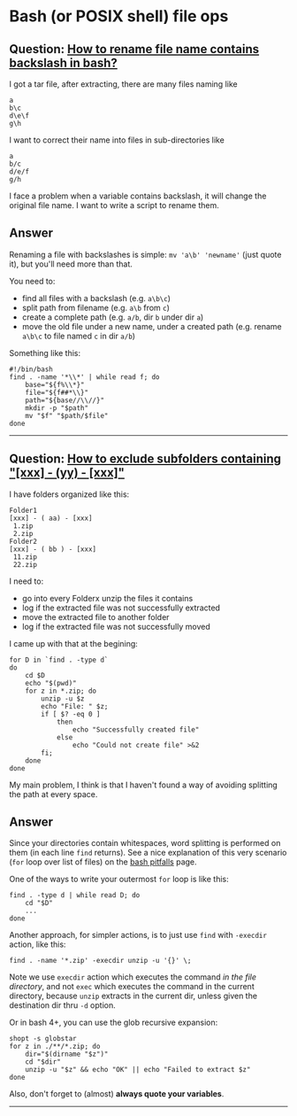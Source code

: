 # Bash (or POSIX shell) file ops


## Question: [How to rename file name contains backslash in bash?](https://stackoverflow.com/questions/44490413/how-to-rename-file-name-contains-backslash-in-bash/)

I got a tar file, after extracting, there are many files naming like

    a
    b\c
    d\e\f
    g\h

I want to correct their name into files in sub-directories like

    a
    b/c
    d/e/f
    g/h

I face a problem when a variable contains backslash, it will change the original file name. I want to write a script to rename them.


## Answer

Renaming a file with backslashes is simple: ``mv 'a\b' 'newname'`` (just quote it), but you'll need more than that.

You need to:

  - find all files with a backslash (e.g. ``a\b\c``)
  - split path from filename (e.g. ``a\b`` from ``c``)
  - create a complete path (e.g. ``a/b``, dir ``b`` under dir ``a``)
  - move the old file under a new name, under a created path (e.g. rename ``a\b\c`` to file named ``c`` in dir ``a/b``)

Something like this:

    #!/bin/bash
    find . -name '*\\*' | while read f; do
        base="${f%\\*}"
        file="${f##*\\}"
        path="${base//\\//}"
        mkdir -p "$path"
        mv "$f" "$path/$file"
    done


---


## Question: [How to exclude subfolders containing "[xxx] - (yy) - [xxx]"](https://stackoverflow.com/questions/44619982/how-to-exclude-subfolders-containing-xxx-yy-xxx/)

I have folders organized like this:

    Folder1
    [xxx] - ( aa) - [xxx]
     1.zip
     2.zip
    Folder2
    [xxx] - ( bb ) - [xxx]
     11.zip
     22.zip

I need to:

- go into every Folderx unzip the files it contains 
- log if the extracted file was not successfully extracted 
- move the extracted file to another folder
- log if the extracted file was not successfully moved

I came up with that at the begining:

    for D in `find . -type d`
    do
    	cd $D
    	echo "$(pwd)"
    	for z in *.zip; do
    		unzip -u $z
    		echo "File: " $z; 
    		if [ $? -eq 0 ]
    			then
    				echo "Successfully created file"
    			else
    				echo "Could not create file" >&2
    		fi; 
    	done
    done

My main problem, I think is that I haven't found a way of avoiding splitting the path at every space.


## Answer

Since your directories contain whitespaces, word splitting is performed on them (in each line
``find`` returns). See a nice explanation of this very scenario (``for`` loop over list of files) on
the [bash pitfalls][1] page.

One of the ways to write your outermost ``for`` loop is like this:

    find . -type d | while read D; do
        cd "$D"
        ...
    done

Another approach, for simpler actions, is to just use ``find`` with ``-execdir`` action, like this:

    find . -name '*.zip' -execdir unzip -u '{}' \;

Note we use ``execdir`` action which executes the command *in the file directory*, and not ``exec``
which executes the command in the current directory, because ``unzip`` extracts in the current dir,
unless given the destination dir thru ``-d`` option.

Or in bash 4+, you can use the glob recursive expansion:

    shopt -s globstar
    for z in ./**/*.zip; do
        dir="$(dirname "$z")"
        cd "$dir"
        unzip -u "$z" && echo "OK" || echo "Failed to extract $z"
    done

Also, don't forget to (almost) **always quote your variables**.

  [1]: http://mywiki.wooledge.org/BashPitfalls#for_i_in_.24.28ls_.2A.mp3.29


---


